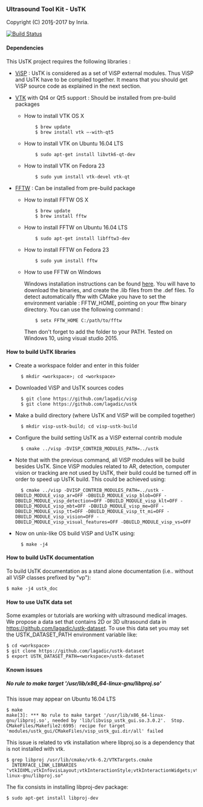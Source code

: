 ### Ultrasound Tool Kit - UsTK

Copyright (C) 201§-2017 by Inria.

[![Build Status](https://travis-ci.org/lagadic/ustk.png)](https://travis-ci.org/lagadic/ustk)

#### Dependencies

This UsTK project requires the following libraries :

- [ViSP](https://visp.inria.fr) : UsTK is considered as a set of ViSP external modules. Thus ViSP and UsTK have to be compiled together. It means that you should get ViSP source code as explained in the next section.

- [VTK](http://www.vtk.org/) with Qt4 or Qt5 support : Should be installed from pre-build packages


  - How to install VTK OS X

			$ brew update
			$ brew install vtk —-with-qt5

  - How to install VTK on Ubuntu 16.04 LTS

			$ sudo apt-get install libvtk6-qt-dev

  - How to install VTK on Fedora 23

			$ sudo yum install vtk-devel vtk-qt
 		 
- [FFTW](http://www.fftw.org/) : Can be installed from pre-build package 


  - How to install FFTW OS X

			$ brew update
			$ brew install fftw
		
  - How to install FFTW on Ubuntu 16.04 LTS
  
			$ sudo apt-get install libfftw3-dev
			
  - How to install FFTW on Fedora 23

			$ sudo yum install fftw
		
  - How to use FFTW on Windows 
  
    Windows installation instructions can be found [here](http://www.fftw.org/install/windows.html). 
	You will have to download the binaries, and create the .lib files from the .def files. 
	To detect automatically fftw with CMake you have to set the environment variable : FFTW_HOME, pointing on your fftw binary directory. You can use the following command :
	
			$ setx FFTW_HOME C:/path/to/fftw
	
	Then don't forget to add the folder to your PATH.
	Tested on Windows 10, using visual studio 2015.
	  
#### How to build UsTK libraries

- Create a workspace folder and enter in this folder

		$ mkdir <workspace>; cd <workspace>

- Downloaded ViSP and UsTK sources codes

		$ git clone https://github.com/lagadic/visp
		$ git clone https://github.com/lagadic/ustk

- Make a build directory (where UsTK and ViSP will be compiled together)

		$ mkdir visp-ustk-build; cd visp-ustk-build

- Configure the build setting UsTK as a ViSP external contrib module

		$ cmake ../visp -DVISP_CONTRIB_MODULES_PATH=../ustk

- Note that with the previous command, all ViSP modules will be build besides UsTK. Since ViSP modules related to AR, detection, computer vision or tracking are not used by UsTK, their build could be turned off in order to speed up UsTK build. This could be achieved using:

		$ cmake ../visp -DVISP_CONTRIB_MODULES_PATH=../ustk -DBUILD_MODULE_visp_ar=OFF -DBUILD_MODULE_visp_blob=OFF -DBUILD_MODULE_visp_detection=OFF -DBUILD_MODULE_visp_klt=OFF -DBUILD_MODULE_visp_mbt=OFF -DBUILD_MODULE_visp_me=OFF -DBUILD_MODULE_visp_tt=OFF -DBUILD_MODULE_visp_tt_mi=OFF -DBUILD_MODULE_visp_vision=OFF -DBUILD_MODULE_visp_visual_features=OFF -DBUILD_MODULE_visp_vs=OFF

- Now on unix-like OS build ViSP and UsTK using:

		$ make -j4

#### How to build UsTK documentation

To build UsTK documentation as a stand alone documentation (i.e.. without all ViSP classes prefixed by "vp"):

	$ make -j4 ustk_doc


#### How to use UsTK data set

Some examples or tutorials are working with ultrasound medical images. We propose a data set that contains 2D or 3D ultrasound data in <https://github.com/lagadic/ustk-dataset>. To use this data set you may set the USTK_DATASET_PATH environment variable like:

	$ cd <workspace>
	$ git clone https://github.com/lagadic/ustk-dataset
	$ export USTK_DATASET_PATH=<workspace>/ustk-dataset


#### Known issues

##### No rule to make target '/usr/lib/x86_64-linux-gnu/libproj.so'

This issue may appear on Ubuntu 16.04 LTS

    $ make
    make[3]: *** No rule to make target '/usr/lib/x86_64-linux-gnu/libproj.so', needed by 'lib/libvisp_ustk_gui.so.3.0.2'.  Stop.
    CMakeFiles/Makefile2:6995: recipe for target 'modules/ustk_gui/CMakeFiles/visp_ustk_gui.dir/all' failed

This issue is related to vtk installation where libproj.so is a dependency that is not installed with vtk.

    $ grep libproj /usr/lib/cmake/vtk-6.2/VTKTargets.cmake
      INTERFACE_LINK_LIBRARIES "vtkIOXML;vtkInfovisLayout;vtkInteractionStyle;vtkInteractionWidgets;vtkRenderingCore;vtkViewsCore;/usr/lib/x86_64-linux-gnu/libproj.so"

The fix consists in installing libproj-dev package:

    $ sudo apt-get install libproj-dev





